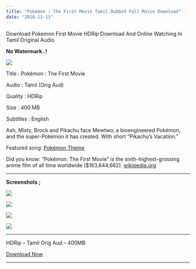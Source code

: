 ```yaml
---
title: "Pokémon : The First Movie Tamil Dubbed Full Movie Download"
date: "2018-11-13"
---
```


Download Pokemon First Movie HDRip Download And Online Watching In Tamil Original Audio

**No Watermark..!**

[![](https://2.bp.blogspot.com/-cnx0gX-lZ8A/W-pY0vO2fiI/AAAAAAAAA7k/L6j509QQWW0JaLkxdjEpC1t3tE2A-BiowCLcBGAs/s400/Poke{2bdbed38d32e7704a3eaa20af56e2289d0665505d01c3d892d71953ac3249a13}2B1{2bdbed38d32e7704a3eaa20af56e2289d0665505d01c3d892d71953ac3249a13}2BTk.jpg)](https://2.bp.blogspot.com/-cnx0gX-lZ8A/W-pY0vO2fiI/AAAAAAAAA7k/L6j509QQWW0JaLkxdjEpC1t3tE2A-BiowCLcBGAs/s1600/Poke{2bdbed38d32e7704a3eaa20af56e2289d0665505d01c3d892d71953ac3249a13}2B1{2bdbed38d32e7704a3eaa20af56e2289d0665505d01c3d892d71953ac3249a13}2BTk.jpg)

Title : Pokémon : The First Movie

Audio : Tamil (Orig Aud)

Quality : HDRip

Size : 400 MB

Subtitles : English

Ash, Misty, Brock and Pikachu face Mewtwo, a bioengineered Pokémon, and the super-Pokémon it has created. With short “Pikachu’s Vacation.”

Featured song: [Pokémon Theme](https://www.google.co.in/search?client=ms-android-coolpad&q=Pok{2bdbed38d32e7704a3eaa20af56e2289d0665505d01c3d892d71953ac3249a13}C3{2bdbed38d32e7704a3eaa20af56e2289d0665505d01c3d892d71953ac3249a13}A9mon+Theme&stick=H4sIAAAAAAAAAOPgE-LUz9U3ME8rKDdV4gIxk5LMyguTtKSzk6300zJzcsGEVVpqYklpUWqKQnF-XjoAbGPd9DYAAAA&sa=X&ved=0ahUKEwiP7dCIydDeAhUYXSsKHSkMCYgQmxMIkAEoADAV)

Did you know: “Pokémon: The First Movie” is the sixth-highest-grossing anime film of all time worldwide ($163,644,662). [wikipedia.org](https://en.wikipedia.org/wiki/List_of_highest-grossing_anime_films#Highest-grossing_anime_films)

* * *

**Screenshots ;**  

[![](https://1.bp.blogspot.com/-ERMSqUnE3v4/W-p4j9jlU5I/AAAAAAAAA74/BsXx2eB2kzURk9wnJwGTJ54kfRYlSceuQCLcBGAs/s320/Screenshot_2018-11-13-12-32-57.jpg)](https://1.bp.blogspot.com/-ERMSqUnE3v4/W-p4j9jlU5I/AAAAAAAAA74/BsXx2eB2kzURk9wnJwGTJ54kfRYlSceuQCLcBGAs/s1600/Screenshot_2018-11-13-12-32-57.jpg)

[![](https://2.bp.blogspot.com/-mzQcOl6pR6Q/W-p4jLMn_-I/AAAAAAAAA70/KaudtLjjPf8u2ecz2kRK_S4u7f1qW-mpQCLcBGAs/s320/Screenshot_2018-11-13-12-34-31.jpg)](https://2.bp.blogspot.com/-mzQcOl6pR6Q/W-p4jLMn_-I/AAAAAAAAA70/KaudtLjjPf8u2ecz2kRK_S4u7f1qW-mpQCLcBGAs/s1600/Screenshot_2018-11-13-12-34-31.jpg)

[![](https://2.bp.blogspot.com/-jpKAuUhJy7g/W-p4hItBIgI/AAAAAAAAA7w/3kOzIV4hVak9KEHklXrtdWJKZCDOINQWgCLcBGAs/s320/Screenshot_2018-11-13-12-35-44.jpg)](https://2.bp.blogspot.com/-jpKAuUhJy7g/W-p4hItBIgI/AAAAAAAAA7w/3kOzIV4hVak9KEHklXrtdWJKZCDOINQWgCLcBGAs/s1600/Screenshot_2018-11-13-12-35-44.jpg)

[![](https://3.bp.blogspot.com/-k_dwkZCDRyY/W-p4og1N_6I/AAAAAAAAA78/2CIVFXA9dgAjzRWb1Mgm4ipybDureB8GgCLcBGAs/s320/Screenshot_2018-11-13-12-36-32.jpg)](https://3.bp.blogspot.com/-k_dwkZCDRyY/W-p4og1N_6I/AAAAAAAAA78/2CIVFXA9dgAjzRWb1Mgm4ipybDureB8GgCLcBGAs/s1600/Screenshot_2018-11-13-12-36-32.jpg)

* * *

  

HDRip – Tamil Orig Aud – 400MB

  

  

[Download Now](https://clk.icu/yKJvJf)  
  

* * *
